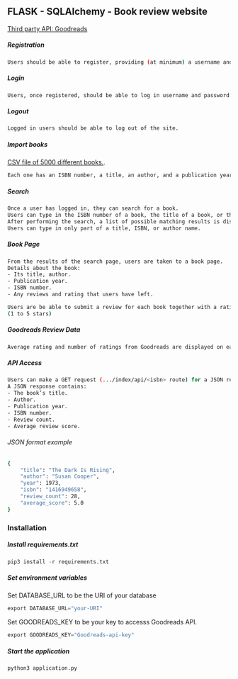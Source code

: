 ## FLASK - SQLAlchemy - Book review website
[Third party API: Goodreads](https://www.goodreads.com/api)

##### Registration 
```bash
Users should be able to register, providing (at minimum) a username and password.
```

##### Login 
```bash
Users, once registered, should be able to log in username and password.
```

##### Logout
```bash
Logged in users should be able to log out of the site.
```

##### Import books 
[CSV file of 5000 different books.](https://github.com/havy-nguyen/csv-to-postgresql).
```bash
Each one has an ISBN number, a title, an author, and a publication year. 
```

##### Search 
```bash
Once a user has logged in, they can search for a book. 
Users can type in the ISBN number of a book, the title of a book, or the author of a book.
After performing the search, a list of possible matching results is displayed. 
Users can type in only part of a title, ISBN, or author name.
```

##### Book Page 
```bash
From the results of the search page, users are taken to a book page. 
Details about the book: 
- Its title, author. 
- Publication year. 
- ISBN number. 
- Any reviews and rating that users have left. 

Users are be able to submit a review for each book together with a rating scale.
(1 to 5 stars)
```

##### Goodreads Review Data 
```bash
Average rating and number of ratings from Goodreads are displayed on each book page.
```

##### API Access 
```bash
Users can make a GET request (.../index/api/<isbn> route) for a JSON response.
A JSON response contains: 
- The book’s title.
- Author. 
- Publication year.
- ISBN number. 
- Review count.
- Average review score.
```
###### JSON format example
```bash
{
    "title": "The Dark Is Rising",
    "author": "Susan Cooper",
    "year": 1973,
    "isbn": "1416949658",
    "review_count": 28,
    "average_score": 5.0
}
```

### Installation

##### Install requirements.txt
```python
pip3 install -r requirements.txt
```

##### Set environment variables
Set DATABASE_URL to be the URI of your database
```python
export DATABASE_URL="your-URI"
```
Set GOODREADS_KEY to be your key to accesss Goodreads API.
```python
export GOODREADS_KEY="Goodreads-api-key"
```

##### Start the application
```python 
python3 application.py
```






